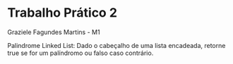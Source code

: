# Trabalho Prático 2

Graziele Fagundes Martins - M1

Palindrome Linked List:
Dado o cabeçalho de uma lista encadeada, retorne true se for um palíndromo ou falso caso contrário.
